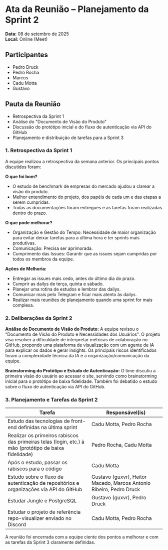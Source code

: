 # Ata da Reunião – Planejamento da Sprint 2

**Data:** 08 de setembro de 2025  
**Local:** Online (Meet)

## Participantes
- Pedro Druck
- Pedro Rocha
- Marcos
- Cadu Motta
- Gustavo

## Pauta da Reunião
- Retrospectiva da Sprint 1
- Análise do "Documento de Visão do Produto"
- Discussão do protótipo inicial e do fluxo de autenticação via API do GitHub
- Planejamento e distribuição de tarefas para a Sprint 3

### 1. Retrospectiva da Sprint 1
A equipe realizou a retrospectiva da semana anterior. Os principais pontos discutidos foram:

**O que foi bom?**
- O estudo de benchmark de empresas do mercado ajudou a clarear a visão do produto.
- Melhor entendimento do projeto, dos papéis de cada um e das etapas a serem cumpridas.
- Todas as documentações foram entregues e as tarefas foram realizadas dentro do prazo.

**O que pode melhorar?**
- Organização e Gestão do Tempo: Necessidade de maior organização para evitar deixar tarefas para a última hora e ter sprints mais produtivas.
- Comunicação: Precisa ser aprimorada.
- Cumprimento das Issues: Garantir que as issues sejam cumpridas por todos os membros da equipe.

**Ações de Melhoria:**
- Entregar as issues mais cedo, antes do último dia do prazo.
- Cumprir as dailys de terça, quinta e sábado.
- Planejar uma rotina de estudos e lembrar das dailys.
- Comunicar mais pelo Telegram e ficar mais atento às dailys.
- Realizar mais reuniões de planejamento quando uma sprint for mais complexa.

### 2. Deliberações da Sprint 2
**Análise do Documento de Visão do Produto:**
A equipe revisou o "Documento de Visão do Produto e Necessidades dos Usuários". O projeto visa resolver a dificuldade de interpretar métricas de colaboração no GitHub, propondo uma plataforma de visualização com um agente de IA para explicar os dados e gerar insights. Os principais riscos identificados foram a complexidade técnica da IA e a organização/comunicação da equipe.

**Brainstorming do Protótipo e Estudo de Autenticação:**
O time discutiu a primeira visão do usuário ao acessar o site, servindo como brainstorming inicial para o protótipo de baixa fidelidade. Também foi debatido o estudo sobre o fluxo de autenticação via API do GitHub.

### 3. Planejamento e Tarefas da Sprint 2

| Tarefa | Responsável(is) |
|--------|-----------------|
| Estudo das tecnologias de front-end definidas na última sprint | Cadu Motta, Pedro Rocha |
| Realizar os primeiros rabiscos das primeiras telas (login, etc.) à mão (protótipo de baixa fidelidade) | Pedro Rocha, Cadu Motta |
| Após o estudo, passar os rabiscos para o código | Cadu Motta |
| Estudo sobre o fluxo de autenticação de repositórios e organizações via API do GitHub | Gustavo (guxvr), Heitor Macedo, Marcos Antonio Ribeiro, Pedro Druck |
| Estudar Jungle e PostgreSQL | Gustavo (guxvr), Pedro Druck |
| Estudar o projeto de referência repo-visualizer enviado no Discord | Cadu Motta, Pedro Rocha |

A reunião foi encerrada com a equipe ciente dos pontos a melhorar e com as tarefas da Sprint 3 claramente definidas.
